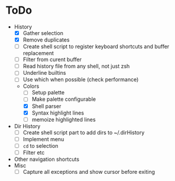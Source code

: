# ToDo

- History
  - [x] Gather selection
  - [x] Remove duplicates
  - [ ] Create shell script to register keyboard shortcuts and buffer
        replacement
  - [ ] Filter from curent buffer
  - [ ] Read history file from any shell, not just zsh
  - [ ] Underline builtins
  - [ ] Use which when possible (check performance)
  - Colors
    - [ ] Setup palette
    - [ ] Make palette configurable
    - [x] Shell parser
    - [x] Syntax highlight lines
    - [ ] memoize highlighted lines
- Dir History
  - [ ] Create shell script part to add dirs to ~/.dirHistory
  - [ ] Implement menu
  - [ ] `cd` to selection
  - [ ] Filter etc
- Other navigation shortcuts
- Misc
  - [ ] Capture all exceptions and show cursor before exiting
